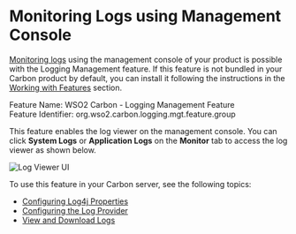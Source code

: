 # Monitoring Logs using Management Console

[Monitoring logs](../../administer/monitoring-logs-using-management-console) using the management console of
your product is possible with the Logging Management feature. If this
feature is not bundled in your Carbon product by default, you can
install it following the instructions in the [Working with
Features](../../administer/working-with-features) section.

Feature Name: WSO2 Carbon - Logging Management Feature  
Feature Identifier: org.wso2.carbon.logging.mgt.feature.group

This feature enables the log viewer on the management console. You can
click **System Logs** or **Application Logs** on the **Monitor** tab to
access the log viewer as shown below.

![Log Viewer UI](../../assets/img/53125396/53287283.png "Log Viewer UI")

To use this feature in your Carbon server, see the following topics:  

-   [Configuring Log4j Properties](Configuring-Log4j-Properties)
-   [Configuring the Log Provider](Configuring-the-Log-Provider)
-   [View and Download Logs](../../administer/view-and-download-logs)
